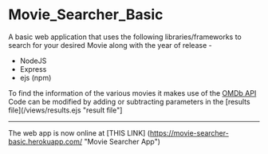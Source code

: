# Movie_Searcher_Basic

A basic web application that uses the following libraries/frameworks to search for your desired Movie along with the year of release -
- NodeJS
- Express
- ejs (npm)

To find the information of the various movies it makes use of the [OMDb API](http://www.omdbapi.com/ "OMDb Homepage")
Code can be modified by adding or subtracting parameters in the [results file](/views/results.ejs "result file"]

---

The web app is now online at [THIS LINK] (https://movie-searcher-basic.herokuapp.com/ "Movie Searcher App")
